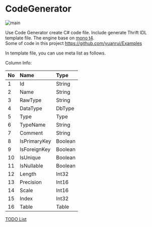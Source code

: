 # CodeGenerator
![main](https://user-images.githubusercontent.com/3859838/87387021-6ebf7080-c5d4-11ea-989d-a81aa9972852.png)

Use Code Generator create C# code file. Include generate Thrift IDL template file. The engine base on [mono t4](https://github.com/mono/t4).  
Some of code in this project https://github.com/yuanrui/Examples

In template file, you can use meta list as follows.

Column Info:

| No | Name | Type | 
|:-------------|:------------- |:------------- |
| 1 | Id | String |
| 2 | Name | String |
| 3 | RawType | String |
| 4 | DataType | DbType |
| 5 | Type | Type |
| 6 | TypeName | String |
| 7 | Comment | String |
| 8 | IsPrimaryKey | Boolean |
| 9 | IsForeignKey | Boolean |
| 10 | IsUnique | Boolean |
| 11 | IsNullable | Boolean |
| 12 | Length | Int32 |
| 13 | Precision | Int16 |
| 14 | Scale | Int16 |
| 15 | Index | Int32 |
| 16 | Table | Table |

[TODO List](https://github.com/yuanrui/CodeGenerator/issues/1)

